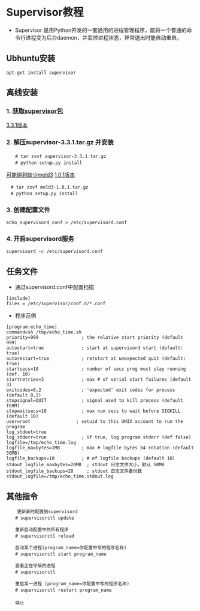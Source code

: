 # Supervisor教程

* Supervisor 是用Python开发的一套通用的进程管理程序，能将一个普通的命令行进程变为后台daemon，并监控进程状态，异常退出时能自动重启。

## Ubhuntu安装
```
apt-get install supervisor
```

## 离线安装
### 1. [获取supervisor包](https://github.com/Supervisor/supervisor/releases)
[3.3.1版本](https://files.pythonhosted.org/packages/80/37/964c0d53cbd328796b1aeb7abea4c0f7b0e8c7197ea9b0b9967b7d004def/supervisor-3.3.1.tar.gz)
 

### 2. 解压supervisor-3.3.1.tar.gz 并安装 
```
　　# tar zxvf supervisor-3.3.1.tar.gz 
　　# python setup.py install
```
[可能碰到缺少meld3](https://github.com/Supervisor/meld3/releases)
[1.0.1版本](https://codeload.github.com/Supervisor/meld3/tar.gz/1.0.1)
```
　# tar zxvf meld3-1.0.1.tar.gz
　# python setup.py install
```

### 3. 创建配置文件
```
echo_supervisord_conf > /etc/supervisord.conf
```


### 4. 开启supervisord服务
```
supervisord -c /etc/supervisord.conf
```

## 任务文件
* 通过supervisord.conf中配置扫描
```
[include]
files = /etc/supervisor/conf.d/*.conf 
```
* 程序范例
```
[program:echo_time]
command=sh /tmp/echo_time.sh
priority=999                ; the relative start priority (default 999)
autostart=true              ; start at supervisord start (default: true)
autorestart=true            ; retstart at unexpected quit (default: true)
startsecs=10                ; number of secs prog must stay running (def. 10)
startretries=3              ; max # of serial start failures (default 3)
exitcodes=0,2               ; 'expected' exit codes for process (default 0,2)
stopsignal=QUIT             ; signal used to kill process (default TERM)
stopwaitsecs=10             ; max num secs to wait before SIGKILL (default 10)
user=root                 ; setuid to this UNIX account to run the program
log_stdout=true
log_stderr=true             ; if true, log program stderr (def false)
logfile=/tmp/echo_time.log
logfile_maxbytes=1MB        ; max # logfile bytes b4 rotation (default 50MB)
logfile_backups=10          ; # of logfile backups (default 10)
stdout_logfile_maxbytes=20MB  ; stdout 日志文件大小，默认 50MB
stdout_logfile_backups=20     ; stdout 日志文件备份数
stdout_logfile=/tmp/echo_time.stdout.log
```


## 其他指令
```
    更新新的配置到supervisord
　　# supervisorctl update

　　重新启动配置中的所有程序
　　# supervisorctl reload

　　启动某个进程(program_name=你配置中写的程序名称)
　　# supervisorctl start program_name

　　查看正在守候的进程
　　# supervisorctl

　　重启某一进程 (program_name=你配置中写的程序名称)
　　# supervisorctl restart program_name
　　
　　停止
